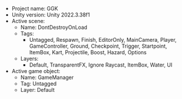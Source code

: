 <!-- UNITY CODE ASSIST INSTRUCTIONS START -->
- Project name: GGK
- Unity version: Unity 2022.3.38f1
- Active scene:
  - Name: DontDestroyOnLoad
  - Tags:
    - Untagged, Respawn, Finish, EditorOnly, MainCamera, Player, GameController, Ground, Checkpoint, Trigger, Startpoint, ItemBox, Kart, Projectile, Boost, Hazard, Options
  - Layers:
    - Default, TransparentFX, Ignore Raycast, ItemBox, Water, UI
- Active game object:
  - Name: GameManager
  - Tag: Untagged
  - Layer: Default
<!-- UNITY CODE ASSIST INSTRUCTIONS END -->